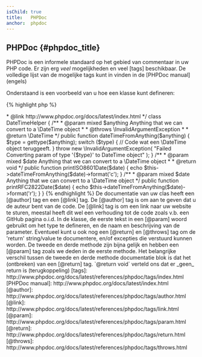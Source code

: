 ```yaml
---
isChild: true
title:   PHPDoc
anchor:  phpdoc
---
```


## PHPDoc {#phpdoc_title}

PHPDoc is een informele standaard op het gebied van commentaar in uw PHP code.
Er zijn erg *veel* mogelijkheden en veel [tags] beschikbaar. De volledige lijst van de mogelijke tags kunt in vinden in de [PHPDoc manual] (engels)

Onderstaand is een voorbeeld van u hoe een klasse kunt defineren:

{% highlight php %}
<?php
/**
 * @author Uw Naam <Ik@Mijn-Domein-naam.nl>
 * @link http://www.phpdoc.org/docs/latest/index.html
 */
class DateTimeHelper
{
    /**
     * @param mixed $anything Anything that we can convert to a \DateTime object
     *
     * @throws \InvalidArgumentException
     *
     * @return \DateTime
     */
    public function dateTimeFromAnything($anything)
    {
        $type = gettype($anything);

        switch ($type) {
            //  Code wat een \DateTime object teruggeeft.
        }

        throw new \InvalidArgumentException(
            "Failed Converting param of type '{$type}' to DateTime object"
        );
    }

    /**
     * @param mixed $date Anything that we can convert to a \DateTime object
     *
     * @return void
     */
    public function printISO8601Date($date)
    {
        echo $this->dateTimeFromAnything($date)->format('c');
    }

    /**
     * @param mixed $date Anything that we can convert to a \DateTime object
     */
    public function printRFC2822Date($date)
    {
        echo $this->dateTimeFromAnything($date)->format('r');
    }
}
{% endhighlight %}

De documentatie van uw clas heeft een [@author] tag en een [@link] tag. De [@author] tag is om aan te geven dat u de auteur bent van de code. De [@link] tag is om een link naar uw website te sturen, meestal heeft dit wel een verhouding tot de code zoals v.b. een GitHub pagina o.i.d.

In de klasse, de eerste tekst in een [@param] woord gebruikt om het type te defineren, en de naam en beschrijving van de parameter. Eventueel kunt u ook nog een [@return] en [@throws] tag om de 'return' string/value te documentere, en/of excepties die verstuurd kunnen worden.

De tweede en derde methode zijn bijna gelijk en hebben een [@param] tag zoals we deden in de eerste methode. Het belangrijke verschil tussen de tweede en derde methode documentatie blok is dat het (ontbreken) van een [@return] tag.
`@return void` verteld ons dat er _geen_ return is (terugkoppeling)

[tags]: http://www.phpdoc.org/docs/latest/references/phpdoc/tags/index.html
[PHPDoc manual]: http://www.phpdoc.org/docs/latest/index.html
[@author]: http://www.phpdoc.org/docs/latest/references/phpdoc/tags/author.html
[@link]: http://www.phpdoc.org/docs/latest/references/phpdoc/tags/link.html
[@param]: http://www.phpdoc.org/docs/latest/references/phpdoc/tags/param.html
[@return]: http://www.phpdoc.org/docs/latest/references/phpdoc/tags/return.html
[@throws]: http://www.phpdoc.org/docs/latest/references/phpdoc/tags/throws.html
